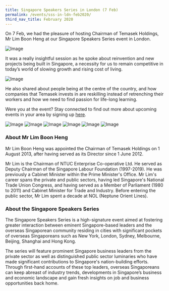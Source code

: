 ```yaml
---
title: Singapore Speakers Series in London (7 Feb)
permalink: /events/sss-in-ldn-feb2020/
third_nav_title: February 2020
---
```


On 7 Feb, we had the pleasure of hosting Chairman of Temasek Holdings, Mr Lim Boon Heng at our Singapore Speakers Series event in London.

![Image](/images/events/SSS/2020-london/london1.jpeg)

It was a really insightful session as he spoke about reinvention and new projects being built in Singapore, a necessity for us to remain competitive in today’s world of slowing growth and rising cost of living.

![Image](/images/events/SSS/2020-london/london4.jpg)

He also shared about people being at the centre of the country, and how companies that Temasek invests in are reskilling instead of retrenching their workers and how we need to find passion for life-long learning. 

Were you at the event? Stay connected to find out more about upcoming events in your area by signing up [here](https://go.gov.sg/sgnsignup). 

![Image](/images/events/SSS/2020-london/london3.jpg)
![Image](/images/events/SSS/2020-london/london5.jpg)
![Image](/images/events/SSS/2020-london/london6.jpg)
![Image](/images/events/SSS/2020-london/london7.jpg)
![Image](/images/events/SSS/2020-london/london8.jpg)
![Image](/images/events/SSS/2020-london/london9.jpg)

### About Mr Lim Boon Heng

Mr Lim Boon Heng was appointed the Chairman of Temasek Holdings on 1 August 2013, after having served as its Director since 1 June 2012.

Mr Lim is the Chairman of NTUC Enterprise Co-operative Ltd. He served as Deputy Chairman of the Singapore Labour Foundation (1997-2019). He was previously a Cabinet Minister within the Prime Minister's Office. Mr Lim's career spans the private and public sectors, having led Singapore's National Trade Union Congress, and having served as a Member of Parliament (1980 to 2011) and Cabinet Minister for Trade and Industry. Before entering the public sector, Mr Lim spent a decade at NOL (Neptune Orient Lines).

### About the Singapore Speakers Series

The Singapore Speakers Series is a high-signature event aimed at fostering greater interaction between eminent Singapore-based leaders and the overseas Singaporean community residing in cities with significant pockets of overseas Singaporeans such as New York, London, Sydney, Melbourne, Beijing, Shanghai and Hong Kong.

The series will feature prominent Singapore business leaders from the private sector as well as distinguished public sector luminaries who have made significant contributions to Singapore's nation-building efforts. Through first-hand accounts of these top leaders, overseas Singaporeans can keep abreast of industry trends, developments in Singapore’s business and economic landscape and gain fresh insights on job and business opportunities back home.
